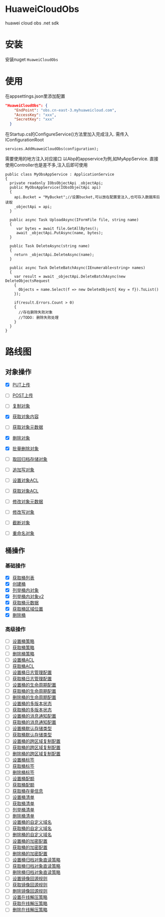 # HuaweiCloudObs
huawei cloud obs .net sdk

# 安装
安装nuget `HuaweiCloudObs`

# 使用
在appsettings.json里添加配置
```json
"HuaweiCloudObs": {
    "EndPoint": "obs.cn-east-3.myhuaweicloud.com",
    "AccessKey": "xxx",
    "SecretKey": "xxx"
  }
```

在Startup.cs的ConfigureService()方法里加入完成注入. 需传入IConfigurationRoot
```CSharp
services.AddHuaweiCloudObs(configuration);
```

需要使用的地方注入对应接口
以Abp的appservice为例,如MyAppService. 直接使用Controller也是差不多,注入后即可使用
```CSharp
public class MyObsAppService : ApplicationService
{
  private readonly IObsObjectApi _objectApi;
  public MyObsAppService(IObsObjectApi api)
  {
    api.Bucket = "MyBucket";//设置bucket,可以放在配置里注入,也可存入数据库后读取
    _objectApi = api;
  }

  public async Task UploadAsync(IFormFile file, string name)
  {
     var bytes = await file.GetAllBytes();
     await _objectApi.PutAsync(name, bytes);
  }

  public Task DeleteAsync(string name)
  {
    return _objectApi.DeleteAsync(name);
  }

  public async Task DeleteBatchAsync(IEnumerable<string> names)
  {
    var result = await _objectApi.DeleteBatchAsync(new DeleteObjectsRequest
    {
      Objects = name.Select(f => new DeleteObject{ Key = f}).ToList()
    });

    if(result.Errors.Count > 0)
    {
      //存在删除失败对象
      //TODO: 删除失败处理
    }
  }
}
```


# 路线图
## 对象操作
+ [x] [PUT上传](https://support.huaweicloud.com/api-obs/obs_04_0080.html)
+ [ ] [POST上传](https://support.huaweicloud.com/api-obs/obs_04_0081.html)
+ [ ] [复制对象](https://support.huaweicloud.com/api-obs/obs_04_0082.html)
+ [x] [获取对象内容](https://support.huaweicloud.com/api-obs/obs_04_0083.html)
+ [ ] [获取对象元数据](https://support.huaweicloud.com/api-obs/obs_04_0084.html)
+ [x] [删除对象](https://support.huaweicloud.com/api-obs/obs_04_0085.html)
+ [x] [批量删除对象](https://support.huaweicloud.com/api-obs/obs_04_0086.html)
+ [ ] [取回归档存储对象](https://support.huaweicloud.com/api-obs/obs_04_0087.html)
+ [ ] [追加写对象](https://support.huaweicloud.com/api-obs/obs_04_0088.html)
+ [ ] [设置对象ACL](https://support.huaweicloud.com/api-obs/obs_04_0089.html)
+ [ ] [获取对象ACL](https://support.huaweicloud.com/api-obs/obs_04_0090.html)
+ [ ] [修改对象元数据](https://support.huaweicloud.com/api-obs/obs_04_0091.html)
+ [ ] [修改写对象](https://support.huaweicloud.com/api-obs/obs_04_0092.html)
+ [ ] [截断对象](https://support.huaweicloud.com/api-obs/obs_04_0093.html)
+ [ ] [重命名对象](https://support.huaweicloud.com/api-obs/obs_04_0094.html)


## 桶操作
### 基础操作
+ [x] [获取桶列表](https://support.huaweicloud.com/api-obs/obs_04_0020.html) 
+ [x] [创建桶](https://support.huaweicloud.com/api-obs/obs_04_0021.html)
+ [x] [列举桶内对象](https://support.huaweicloud.com/api-obs/obs_04_0010.html)
+ [x] [列举桶内对象v2](https://support.huaweicloud.com/api-obs/obs_04_0160.html)
+ [x] [获取桶元数据](https://support.huaweicloud.com/api-obs/obs_04_0023.html)
+ [x] [获取桶区域位置](https://support.huaweicloud.com/api-obs/obs_04_0024.html)
+ [x] [删除桶](https://support.huaweicloud.com/api-obs/obs_04_0025.html)
### 高级操作
+ [ ] [设置桶策略](https://support.huaweicloud.com/api-obs/obs_04_0027.html)
+ [ ] [获取桶策略](https://support.huaweicloud.com/api-obs/obs_04_0028.html)
+ [ ] [删除桶策略](https://support.huaweicloud.com/api-obs/obs_04_0029.html)
+ [ ] [设置桶ACL](https://support.huaweicloud.com/api-obs/obs_04_0030.html)
+ [ ] [获取桶ACL](https://support.huaweicloud.com/api-obs/obs_04_0031.html)
+ [ ] [设置桶日志管理配置](https://support.huaweicloud.com/api-obs/obs_04_0032.html)
+ [ ] [获取桶日志管理配置](https://support.huaweicloud.com/api-obs/obs_04_0033.html)
+ [ ] [设置桶的生命周期配置](https://support.huaweicloud.com/api-obs/obs_04_0034.html)
+ [ ] [获取桶的生命周期配置](https://support.huaweicloud.com/api-obs/obs_04_0035.html)
+ [ ] [删除桶的生命周期配置](https://support.huaweicloud.com/api-obs/obs_04_0036.html)
+ [ ] [设置桶的多版本状态](https://support.huaweicloud.com/api-obs/obs_04_0037.html)
+ [ ] [获取桶的多版本状态](https://support.huaweicloud.com/api-obs/obs_04_0038.html)
+ [ ] [设置桶的消息通知配置](https://support.huaweicloud.com/api-obs/obs_04_0039.html)
+ [ ] [获取桶的消息通知配置](https://support.huaweicloud.com/api-obs/obs_04_0040.html)
+ [ ] [设置桶默认存储类型](https://support.huaweicloud.com/api-obs/obs_04_0044.html)
+ [ ] [获取桶默认存储类型](https://support.huaweicloud.com/api-obs/obs_04_0045.html)
+ [ ] [设置桶的跨区域复制配置](https://support.huaweicloud.com/api-obs/obs_04_0046.html)
+ [ ] [获取桶的跨区域复制配置](https://support.huaweicloud.com/api-obs/obs_04_0047.html)
+ [ ] [删除桶的跨区域复制配置](https://support.huaweicloud.com/api-obs/obs_04_0048.html)
+ [ ] [设置桶标签](https://support.huaweicloud.com/api-obs/obs_04_0049.html)
+ [ ] [获取桶标签](https://support.huaweicloud.com/api-obs/obs_04_0050.html)
+ [ ] [删除桶标签](https://support.huaweicloud.com/api-obs/obs_04_0051.html)
+ [ ] [设置桶配额](https://support.huaweicloud.com/api-obs/obs_04_0052.html)
+ [ ] [获取桶配额](https://support.huaweicloud.com/api-obs/obs_04_0053.html)
+ [ ] [获取桶存量信息](https://support.huaweicloud.com/api-obs/obs_04_0054.html)
+ [ ] [设置桶清单](https://support.huaweicloud.com/api-obs/obs_04_0055.html)
+ [ ] [获取桶清单](https://support.huaweicloud.com/api-obs/obs_04_0056.html)
+ [ ] [列举桶清单](https://support.huaweicloud.com/api-obs/obs_04_0057.html)
+ [ ] [删除桶清单](https://support.huaweicloud.com/api-obs/obs_04_0058.html)
+ [ ] [设置桶的自定义域名](https://support.huaweicloud.com/api-obs/obs_04_0059.html)
+ [ ] [获取桶的自定义域名](https://support.huaweicloud.com/api-obs/obs_04_0060.html)
+ [ ] [删除桶的自定义域名](https://support.huaweicloud.com/api-obs/obs_04_0061.html)
+ [ ] [设置桶的加密配置](https://support.huaweicloud.com/api-obs/obs_04_0062.html)
+ [ ] [获取桶的加密配置](https://support.huaweicloud.com/api-obs/obs_04_0063.html)
+ [ ] [删除桶的加密配置](https://support.huaweicloud.com/api-obs/obs_04_0064.html)
+ [ ] [设置桶归档对象直读策略](https://support.huaweicloud.com/api-obs/obs_04_0065.html)
+ [ ] [获取桶归档对象直读策略](https://support.huaweicloud.com/api-obs/obs_04_0066.html)
+ [ ] [删除桶归档对象直读策略](https://support.huaweicloud.com/api-obs/obs_04_0067.html)
+ [ ] [设置镜像回源规则](https://support.huaweicloud.com/api-obs/obs_04_0119.html)
+ [ ] [获取镜像回源规则](https://support.huaweicloud.com/api-obs/obs_04_0120.html)
+ [ ] [删除镜像回源规则](https://support.huaweicloud.com/api-obs/obs_04_0121.html)
+ [ ] [设置在线解压策略](https://support.huaweicloud.com/api-obs/obs_04_0148.html)
+ [ ] [获取在线解压策略](https://support.huaweicloud.com/api-obs/obs_04_0149.html)
+ [ ] [删除在线解压策略](https://support.huaweicloud.com/api-obs/obs_04_0150.html)
## 
